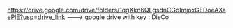 https://drive.google.com/drive/folders/1qgXkn6QLgsdnCGoImjoxGEDoeAXaePlE?usp=drive_link ---> google drive with key : DisCo 

